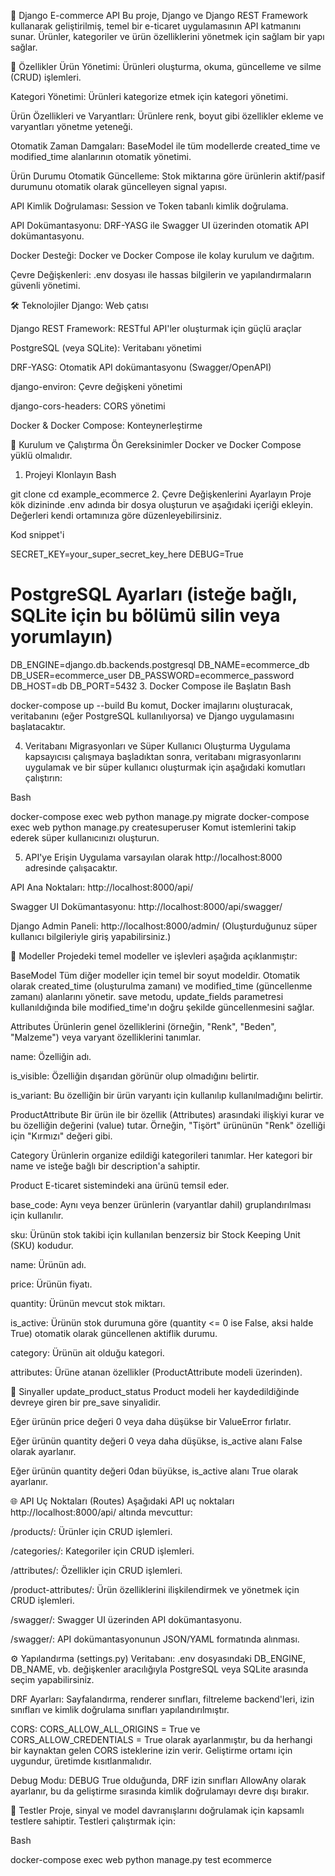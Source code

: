 🚀 Django E-commerce API
Bu proje, Django ve Django REST Framework kullanarak geliştirilmiş, temel bir e-ticaret uygulamasının API katmanını sunar. Ürünler, kategoriler ve ürün özelliklerini yönetmek için sağlam bir yapı sağlar.

🌟 Özellikler
Ürün Yönetimi: Ürünleri oluşturma, okuma, güncelleme ve silme (CRUD) işlemleri.

Kategori Yönetimi: Ürünleri kategorize etmek için kategori yönetimi.

Ürün Özellikleri ve Varyantları: Ürünlere renk, boyut gibi özellikler ekleme ve varyantları yönetme yeteneği.

Otomatik Zaman Damgaları: BaseModel ile tüm modellerde created_time ve modified_time alanlarının otomatik yönetimi.

Ürün Durumu Otomatik Güncelleme: Stok miktarına göre ürünlerin aktif/pasif durumunu otomatik olarak güncelleyen signal yapısı.

API Kimlik Doğrulaması: Session ve Token tabanlı kimlik doğrulama.

API Dokümantasyonu: DRF-YASG ile Swagger UI üzerinden otomatik API dokümantasyonu.

Docker Desteği: Docker ve Docker Compose ile kolay kurulum ve dağıtım.

Çevre Değişkenleri: .env dosyası ile hassas bilgilerin ve yapılandırmaların güvenli yönetimi.

🛠️ Teknolojiler
Django: Web çatısı

Django REST Framework: RESTful API'ler oluşturmak için güçlü araçlar

PostgreSQL (veya SQLite): Veritabanı yönetimi

DRF-YASG: Otomatik API dokümantasyonu (Swagger/OpenAPI)

django-environ: Çevre değişkeni yönetimi

django-cors-headers: CORS yönetimi

Docker & Docker Compose: Konteynerleştirme

🚀 Kurulum ve Çalıştırma
Ön Gereksinimler
Docker ve Docker Compose yüklü olmalıdır.

1. Projeyi Klonlayın
Bash

git clone <proje-deposu-url>
cd example_ecommerce
2. Çevre Değişkenlerini Ayarlayın
Proje kök dizininde .env adında bir dosya oluşturun ve aşağıdaki içeriği ekleyin. Değerleri kendi ortamınıza göre düzenleyebilirsiniz.

Kod snippet'i

SECRET_KEY=your_super_secret_key_here
DEBUG=True

# PostgreSQL Ayarları (isteğe bağlı, SQLite için bu bölümü silin veya yorumlayın)
DB_ENGINE=django.db.backends.postgresql
DB_NAME=ecommerce_db
DB_USER=ecommerce_user
DB_PASSWORD=ecommerce_password
DB_HOST=db
DB_PORT=5432
3. Docker Compose ile Başlatın
Bash

docker-compose up --build
Bu komut, Docker imajlarını oluşturacak, veritabanını (eğer PostgreSQL kullanılıyorsa) ve Django uygulamasını başlatacaktır.

4. Veritabanı Migrasyonları ve Süper Kullanıcı Oluşturma
Uygulama kapsayıcısı çalışmaya başladıktan sonra, veritabanı migrasyonlarını uygulamak ve bir süper kullanıcı oluşturmak için aşağıdaki komutları çalıştırın:

Bash

docker-compose exec web python manage.py migrate
docker-compose exec web python manage.py createsuperuser
Komut istemlerini takip ederek süper kullanıcınızı oluşturun.

5. API'ye Erişin
Uygulama varsayılan olarak http://localhost:8000 adresinde çalışacaktır.

API Ana Noktaları: http://localhost:8000/api/

Swagger UI Dokümantasyonu: http://localhost:8000/api/swagger/

Django Admin Paneli: http://localhost:8000/admin/ (Oluşturduğunuz süper kullanıcı bilgileriyle giriş yapabilirsiniz.)

📝 Modeller
Projedeki temel modeller ve işlevleri aşağıda açıklanmıştır:

BaseModel
Tüm diğer modeller için temel bir soyut modeldir. Otomatik olarak created_time (oluşturulma zamanı) ve modified_time (güncellenme zamanı) alanlarını yönetir. save metodu, update_fields parametresi kullanıldığında bile modified_time'ın doğru şekilde güncellenmesini sağlar.

Attributes
Ürünlerin genel özelliklerini (örneğin, "Renk", "Beden", "Malzeme") veya varyant özelliklerini tanımlar.

name: Özelliğin adı.

is_visible: Özelliğin dışarıdan görünür olup olmadığını belirtir.

is_variant: Bu özelliğin bir ürün varyantı için kullanılıp kullanılmadığını belirtir.

ProductAttribute
Bir ürün ile bir özellik (Attributes) arasındaki ilişkiyi kurar ve bu özelliğin değerini (value) tutar. Örneğin, "Tişört" ürününün "Renk" özelliği için "Kırmızı" değeri gibi.

Category
Ürünlerin organize edildiği kategorileri tanımlar. Her kategori bir name ve isteğe bağlı bir description'a sahiptir.

Product
E-ticaret sistemindeki ana ürünü temsil eder.

base_code: Aynı veya benzer ürünlerin (varyantlar dahil) gruplandırılması için kullanılır.

sku: Ürünün stok takibi için kullanılan benzersiz bir Stock Keeping Unit (SKU) kodudur.

name: Ürünün adı.

price: Ürünün fiyatı.

quantity: Ürünün mevcut stok miktarı.

is_active: Ürünün stok durumuna göre (quantity <= 0 ise False, aksi halde True) otomatik olarak güncellenen aktiflik durumu.

category: Ürünün ait olduğu kategori.

attributes: Ürüne atanan özellikler (ProductAttribute modeli üzerinden).

🚦 Sinyaller
update_product_status
Product modeli her kaydedildiğinde devreye giren bir pre_save sinyalidir.

Eğer ürünün price değeri 0 veya daha düşükse bir ValueError fırlatır.

Eğer ürünün quantity değeri 0 veya daha düşükse, is_active alanı False olarak ayarlanır.

Eğer ürünün quantity değeri 0dan büyükse, is_active alanı True olarak ayarlanır.

🌐 API Uç Noktaları (Routes)
Aşağıdaki API uç noktaları http://localhost:8000/api/ altında mevcuttur:

/products/: Ürünler için CRUD işlemleri.

/categories/: Kategoriler için CRUD işlemleri.

/attributes/: Özellikler için CRUD işlemleri.

/product-attributes/: Ürün özelliklerini ilişkilendirmek ve yönetmek için CRUD işlemleri.

/swagger/: Swagger UI üzerinden API dokümantasyonu.

/swagger<format>/: API dokümantasyonunun JSON/YAML formatında alınması.

⚙️ Yapılandırma (settings.py)
Veritabanı: .env dosyasındaki DB_ENGINE, DB_NAME, vb. değişkenler aracılığıyla PostgreSQL veya SQLite arasında seçim yapabilirsiniz.

DRF Ayarları: Sayfalandırma, renderer sınıfları, filtreleme backend'leri, izin sınıfları ve kimlik doğrulama sınıfları yapılandırılmıştır.

CORS: CORS_ALLOW_ALL_ORIGINS = True ve CORS_ALLOW_CREDENTIALS = True olarak ayarlanmıştır, bu da herhangi bir kaynaktan gelen CORS isteklerine izin verir. Geliştirme ortamı için uygundur, üretimde kısıtlanmalıdır.

Debug Modu: DEBUG True olduğunda, DRF izin sınıfları AllowAny olarak ayarlanır, bu da geliştirme sırasında kimlik doğrulamayı devre dışı bırakır.

🧪 Testler
Proje, sinyal ve model davranışlarını doğrulamak için kapsamlı testlere sahiptir. Testleri çalıştırmak için:

Bash

docker-compose exec web python manage.py test ecommerce
